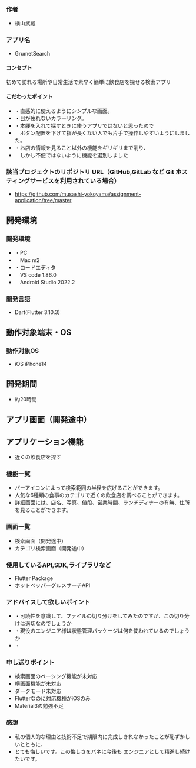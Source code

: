 ### 作者
- 横山武蔵

### アプリ名
- GrumetSearch

#### コンセプト
初めて訪れる場所や日常生活で素早く簡単に飲食店を探せる検索アプリ


#### こだわったポイント
- ・直感的に使えるようにシンプルな画面。
- ・目が疲れないカラーリング。
- ・本腰を入れて探すときに使うアプリではないと思ったので
- 　ボタン配置を下げて指が長くない人でも片手で操作しやすいようにしました。
- ・お店の情報を見ること以外の機能をギリギリまで削り、
- 　しかし不便ではないように機能を選別しました

### 該当プロジェクトのリポジトリ URL（GitHub,GitLab など Git ホスティングサービスを利用されている場合）
- https://github.com/musashi-yokoyama/assignment-application/tree/master

## 開発環境
### 開発環境
- ・PC
- 　Mac m2
- ・コードエディタ
- 　VS code 1.86.0
- 　Android Studio 2022.2
### 開発言語
- Dart(Flutter 3.10.3)

## 動作対象端末・OS
### 動作対象OS
- iOS iPhone14

## 開発期間
- 約20時間

## アプリ画面（開発途中）

## アプリケーション機能
- 近くの飲食店を探す

### 機能一覧
- バーアイコンによって検索範囲の半径を広げることができます。
- 人気な6種類の食事のカテゴリで近くの飲食店を調べることができます。
- 詳細画面には、店名、写真、値段、営業時間、ランチディナーの有無、住所を見ることができます。

### 画面一覧
- 検索画面（開発途中）
- カテゴリ検索画面（開発途中）

### 使用しているAPI,SDK,ライブラリなど
- Flutter Package
- ホットペッパーグルメサーチAPI

### アドバイスして欲しいポイント
- ・可読性を意識して、ファイルの切り分けをしてみたのですが、この切り分けは適切なのでしょうか
- ・現役のエンジニア様は状態管理パッケージは何を使われているのでしょうか
- ・

### 申し送りポイント
- 検索画面のペーシング機能が未対応
- 横画面機能が未対応
- ダークモード未対応
- Flutterなのに対応機種がiOSのみ
- Material3の勉強不足

### 感想
- 私の個人的な理由と技術不足で期限内に完成しきれなかったことが恥ずかしいとともに、
- とても悔しいです。この悔しさをバネに今後も エンジニアとして精進し続けたいです。